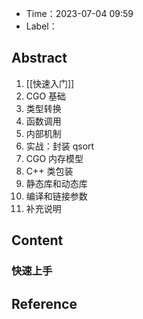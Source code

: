 - Time：2023-07-04 09:59
- Label：

## Abstract

1. [[快速入门]]
2. CGO 基础
3. 类型转换
4. 函数调用
5. 内部机制
6. 实战：封装 qsort
7. CGO 内存模型
8. C++ 类包装
9. 静态库和动态库
10. 编译和链接参数
11. 补充说明

## Content

### 快速上手

## Reference
